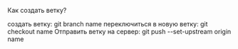 Как создать ветку?

создать ветку: git branch name
переключиться в новую ветку: git checkout name
Отправить ветку на сервер: git push --set-upstream origin name
